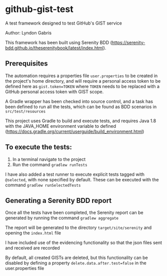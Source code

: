 # github-gist-test

A test framework designed to test GitHub's GIST service

Author: Lyndon Gabris

This framework has been built using Serenity BDD (https://serenity-bdd.github.io/theserenitybook/latest/index.html).

## Prerequisites

The automation requires a properties file `user.properties` to be created in the project's home directory, and will
require a personal access token to be defined here as `gist.token=TOKEN` where `TOKEN` needs to be replaced with a
GitHub personal access token with GIST scope.

A Gradle wrapper has been checked into source control, and a task has been defined to run all the tests, which can be found as
BDD scenarios in `src/test/resources`

This project uses Gradle to build and execute tests, and requires Java 1.8 with the JAVA_HOME environment variable to
defined (https://docs.gradle.org/current/userguide/build_environment.html)

## To execute the tests:

1. In a terminal navigate to the project
2. Run the command `gradlew runTests`

I have also added a test runner to execute explicit tests tagged with `@selected`, with none specified by default. These
can be executed with the command `gradlew runSelectedTests`

## Generating a Serenity BDD report

Once all the tests have been completed, the Serenity report can be generated by running the command `gradlew aggregate`

The report will be generated to the directory `target/site/serenity` and opening the `index.html` file

I have included use of the evidencing functionality so that the json files sent and received are recorded

By default, all created GISTs are deleted, but this functionality can be disabled by defining a
property `delete.data.after.test=false`
in the user.properties file